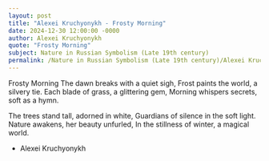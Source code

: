 ```yaml
---
layout: post
title: "Alexei Kruchyonykh - Frosty Morning"
date: 2024-12-30 12:00:00 -0000
author: Alexei Kruchyonykh
quote: "Frosty Morning"
subject: Nature in Russian Symbolism (Late 19th century)
permalink: /Nature in Russian Symbolism (Late 19th century)/Alexei Kruchyonykh/Alexei Kruchyonykh - Frosty Morning
---
```


Frosty Morning
The dawn breaks with a quiet sigh,
Frost paints the world, a silvery tie.
Each blade of grass, a glittering gem,
Morning whispers secrets, soft as a hymn.

The trees stand tall, adorned in white,
Guardians of silence in the soft light.
Nature awakens, her beauty unfurled,
In the stillness of winter, a magical world.

- Alexei Kruchyonykh

